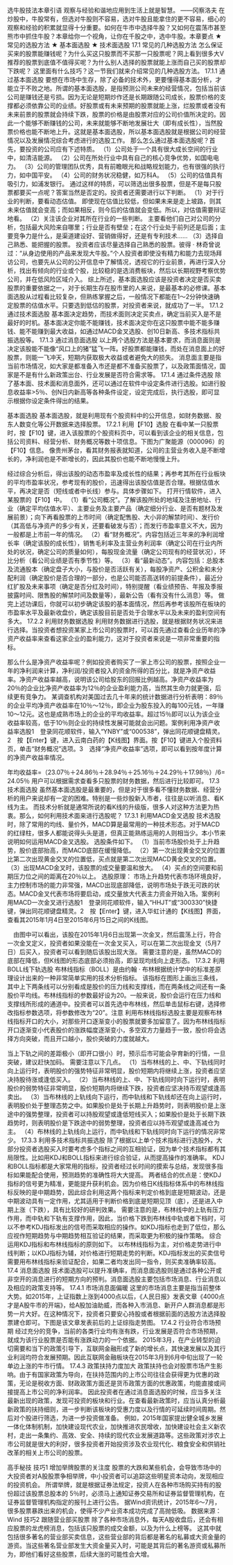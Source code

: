 选牛股技法本章引语
观察与经验和谐地应用到生活上就是智慧。
——冈察洛夫
在炒股中，牛股常有，但选对牛股则不容易，选对牛股且能拿住的更不容易，细心的观察和经验的积累就显得十分重要。如何在牛市中选择牛股？又如何在震荡市甚至熊市中抓住牛股？本章给你一个视角，让你在千股之中，选中牛股。本章要点
★ 常见的选股方法
★ 基本面选股
★ 技术面选股
17.1 常见的几种选股方法
怎么保证买来的股票能赚钱呢？为什么买这只股票而不买那一只股票呢？网上看到很多大V推荐的股票到底值不值得买呢？为什么别人选择的股票就能上涨而自己买的股票却下跌呢？
这里面有什么技巧？这一节我们就来介绍常见的几种选股方法。
17.1.1 通过基本面选股
要想在市场中生存，除了必备的技术外，更要懂得基本面分析，才能立于不败之地。所谓的基本面选股，是指预测公司未来的经营情况，包括当前该公司是赚钱还是亏损。因为无论是短期炒作还是长期跟随公司成长，股票价格的支撑都必须依靠公司的业绩。好股票或有未来预期的股票就能上涨，烂股票或者没有未来前景的股票就会持续下跌，股票的价格是由股票对应的公司价值所决定的。因此一个能够不断赚钱的公司，未来就能够不断地发展壮大（即有成长性），当然股票价格也能不断地上升。这就是基本面选股，所以基本面选股就是根据公司的经营情况以及发展情况综合考虑进行的选股工作。
那么怎么通过基本面选股呢？首先，要投资的公司应有下述特质。
（1）公司处于一个具有很大成长空间的行业中，如清洁能源。
（2）公司在所处行业中具有自己的核心竞争优势，如国电电力。
（3）公司的管理团队优秀，具有前瞻眼光和战略规划能力，也有很强的执行力，如中国平安。
（4）公司的财务状况稳健，如万科A。
（5）公司的估值具有吸引力，如浦发银行。
通过这样的特质，可以筛选出很多股票，但是不是每只股票都要买一点呢？答案当然是否定的。投资者还需要进行以下判断。
（1）对于行业的判断，要看动态估值。
即使现在估值比较低，但如果未来是走上坡路，则其未来估值就会变高；而如果相反，则今后的估值就会变低。所以，对估值需要辩证地看。
（2）关注该企业对其所在行业的一些判断。
主要看他们自己对公司的分析，包括最大风险来自哪里；行业是否有壁垒；在这个行业处于前列还是后面；主要竞争力是什么，是渠道建设好、营销做得好，还是有专利技术……
（3）选择自己熟悉、能把握的股票。
投资者应该尽量选择自己熟悉的股票。彼得 · 林奇曾说过：“从身边使用的产品来发现大牛股。”个人投资者即使没有精力和能力去现场拜访公司，也要先从公司的公开信息中了解情况，透视它的行业前景，再进行深入分析，找出有倾向的行业或个股，比较稳的是选消费板块，然后以长期视野考察优势公司，并在低风险区域介入。
综上所述，基本面选股应该是投资者决定是否买卖股票的重要依据之一，对于长期生存在股市里的人来说，是最基本的必修课。基本面选股从过程看比较复杂，但熟练掌握之后，一般情况下都能在1～2分钟快速确定股票的估值水平。只要选到低估的股票，对投资者来说，就成功了一半。
17.1.2 通过技术面选股
基本面决定趋势，而技术面则决定买卖点，确定当前买入是不是最好的时机。基本面决定你能不能赚钱，技术面决定你在这只股票中能不能多赚钱、能不能赚到最大收益，如通过MACD金叉选股、创10日新高、多技术指标共振选股等。
17.1.3 通过消息面选股
以上两个选股方法是基本要求，而消息面则是决定该股能不能像“风口上的猪”猛飞一阵。好股票都能赚钱，而处在消息面上的好股票，则能一飞冲天，短期内获取极大收益或者避免大的损失。
消息面主要是指当前市场情况，如大家是都准备入市还是都不准备买股票了，以及政策面情况，国家是不是有什么新政策出台、行业发展是否符合需求等。
17.1.4 通过条件选股
除了基本面、技术面和消息面外，还可以通过在软件中设定条件进行选股。如进行股息收益率>5％、创N日内新高等各种条件设定，设定完成后，执行选股，即可显示根据你设定条件得出的结果。

基本面选股
基本面选股，就是利用现有个股资料中的公开信息，如财务数据、股东人数变化等公开数据来选择股票。
17.2.1 利用【F10】选股
在看中某一只股票时，按【F10】键，进入该股票的个股资料页中，可以看到该企业的相关信息，包括公司资料、经营分析、财务概况等数十项信息。下图为广聚能源（000096）的【F10】信息。
像贵州茅台，看其财务报表就知道，公司的主营业务收入是不断增长的，净利润也是不断增长的，因此其股价也能不断地慢慢上升。

经过综合分析后，得出该股的动态市盈率及成长性的结果；再参考其所在行业板块的平均市盈率状况，参考现有的股价，迅速得出该股估值是否合理。根据估值水平，再决定是否（短线或者中长线）参与。具体步骤如下。
打开行情软件，进入某股票的【F10】中。
（1）看“公司概况”。了解该股所处的地域及注册地址、行业（确定平均估值水平）、主要业务及主要产品（确定细分行业、是否有题材及发展前景）；向下再看股票的上市时间（确定配售股、大小非的解禁时间）、发行价（其高低与净资产的多少有关，还要看破发与否）；而发行市盈率意义不大，因为一般都是上市前一年的情况。
（2）看“财务概况”。内容包括近三年来的净利润增长率（确定该股的成长性），销售毛利率及主营业务利润率（确定公司在行业内所处的状况，确定公司的质量如何），每股现金流量（确定公司现有的经营状况），环比分析（看公司业绩是否有季节性）等。
（3）看“最新动态”。内容包括：总股本及流通股本（确定盘子大小，与股价是否活跃有关），每股净资产、公积金和未分配利润（确定股价是否合理的一部分，也是公司能否高送转的前提条件），最近分红扩股及未来事项（确定是否分红及时间），特别提醒（看业绩预告、年报及季报披露时间、限售股的解禁时间及数量等），最新公告（看有没有什么消息）等。
做完上述功课后，你就可以初步确定该股的基本面情况，然后再参考该股所在板块的市盈率水平及最新收盘价，确定该股目前是否处于合理水平以及未来的盈利空间有多大。
17.2.2 利用财务数据选股
利用财务数据进行选股，就是根据财务状况来进行选择。当投资者想投资某家上市公司的股票时，可以首先通过查看企业历年的净资产收益率来查看这家企业的盈利能力，这对于投资者来说是一项非常重要的指标。

那么什么是净资产收益率呢？例如投资者购买了一家上市公司的股票，按照企业一年的净利润来计算，净利润/投资者投入的资金所得的百分比，就是净资产收益率。净资产收益率越高，说明该公司给股东的回报比例越高。净资产收益率为20％的企业比净资产收益率为12％的企业盈利能力高，当然其生命力就更强，后续更有竞争力。
某调查机构对美国过去几十年来的统计数据进行分析表明：89％的企业平均净资产收益率在10％～12％，即企业为股东投入的每100元钱，一年赚10～12元。这也是成熟市场上的企业的平均收益率。超过15％即可以认为该企业收益率较高，低于10％则企业的持续性发展可能就会出问题。案例利用净资产收益率选股1　登录同花顺软件，输入“YNBY”或“000538”，弹出同花顺键盘精灵。2　按【Enter】键，进入云南白药的【K线图】界面。按【F10】键进入个股资料页，单击“财务概况”选项。3　选择“净资产收益率”选项，即可以看到按年度计算的净资产收益率情况。

年均收益率=（23.07％＋24.86％＋28.94％＋25.16％＋24.29％＋17.98％）/6= 24.05％
用户可以根据需求查看多只股票的财务数据，然后进行比较即可。
17.3 技术面选股
虽然基本面选股是最重要的，但是对于很多看不懂财务数据、经营分析的用户来说却有一定的困难。特别是一些炒股新入市者，往往是以听消息、看K线为主。
而技术分析就是通常所说的看K线的升级版，很多人对这种方法更为热衷。那么，如何利用技术面来进行选股呢？
17.3.1 利用MACD金叉选股
技术选股时，除了常用的均线、量价外，MACD算是最常用的一种技术形态。对于MACD的红绿柱，很多人都能说得头头是道，但真正能熟练运用的人则相当少。本小节来说明如何运用MACD金叉选股。
选股条件如下。
（1）当前市场股价处于上升趋势，股价底部抬高，而MACD底部在缓慢降低。
（2）第一次出现黄金交叉的位置比第二次出现黄金交叉的位置低，买点就是第二次出现MACD黄金交叉的位置。
（3）出现MACD金叉时，该股票的成交量要温和放大。
（4）买点的空间要和前期压力位之间的距离在20％以上。
选股原理：
市场上升趋势代表市场环境良好，主力控制市场的能力非常强，MACD出现底部降低，说明市场处于跌无可跌的状态。MACD金叉代表市场将要启动，成交量放大代表主力资金开始入场。案例利用MACD一次金叉进行选股1　登录同花顺软件，输入“HHJT”或“300330”快捷键，弹出同花顺键盘精灵。2　按【Enter】键，进入华虹计通的【K线图】界面，查看其2015年1月4日至2015年6月15日之间的K线图。

　由图中可以看出，该股在2015年1月6日出现第一次金叉，然后震荡上行，符合一次金叉定义，投资者如果没能在一次金叉买入，可以在第二次出现金叉（5月7日）后买入，投资者可以看到随后该股出现大涨。
需要注意的是，虽然MACD的底部在降低，但K线图的形态底部必须抬高，即呈现均线向上走形态。
17.3.2 利用BOLL线下轨选股
布林线指标（BOLL）是由约翰 · 布林根据统计学中的标准差原理设计出来的一种非常简单实用的技术分析指标。
该指标在图形上画出三条线，其中上下两条线可以分别看成是股价的压力线和支撑线，而在两条线之间还有一条股价平均线。布林线指标的参数最好设为20。一般来说，股价会运行在压力线和支撑线所形成的通道中。投资者可以首先选中布林线，然后单击鼠标右键，选择修改指标参数选项，将参数修改为“20”。注意
利用布林线指标选股主要是观察布林线指标开口的大小，对那些开口逐渐变小的股票就要多加留意了。因为布林线指标开口逐渐变小代表股价的涨跌幅度逐渐变小，多空双方力量趋于一致，股价将会选择方向突破，而且开口越小，股价突破的力度就越大。

当上下轨之间的差距极小（即开口很小）时，预示后市可能会孕育新的行情，一旦突破，建议赶快加码。
需要注意以下几点。
（1）当布林线的上、中、下轨线同时向上运行时，表明股价的强势特征非常明显，股价短期内将继续上涨，投资者应坚决持股待涨或逢低买入。
（2）当布林线的上、中、下轨线同时向下运行时，表明股价的弱势特征非常明显，股价短期内将继续下跌，投资者应坚决持币观望或逢高卖出。
（3）当布林线的上轨线向下运行，而中轨线和下轨线却还在向上运行时，表明股价处于整理态势之中。如果股价是处于长期上升趋势时，则表明股价是上涨途中的强势整理，投资者可以持股观望或逢低短线买入；如果股价是处于长期下跌趋势时，则表明股价是下跌途中的弱势整理，投资者应以持币观望或逢高减仓为主。
（4）布林线的上轨线向上运行，而中轨线和下轨线同时向下运行的情况非常少。
17.3.3 利用多技术指标共振选股
除了根据以上单个技术指标进行选股外，大部分投资者选股买入时要考虑多个指标之间的互相验证，因为单个技术指标都有其局限性。比如用KDJ和BOLL指标来进行综合验证，从而提高操作的准确率。
KDJ和BOLL指标都是大家常用的指标，投资者经过长时间的摸索与总结，发现很多指标如果能配合使用，预测趋势的准确性将大大提高。
两者结合的优点是：使KDJ指标的信号更为精准，更能提升获利机会。因为价格日K线指标体系中的布林线指标反映的是中期趋势，因此综合利用这两个指标来判定价格到底是短期波动，还是中期波动具有一定作用，尤其适用于判断价格到底是短期见顶（底），还是进入中期上涨（下跌），具有比较好的研判效果。
需要注意的是，布林线中的上轨有压力作用，而中轨和下轨有支撑作用，因此，当价格下跌到布林线中轨或者下档时，可以不参考KDJ指标发出的信号而采取相应的操作。如KDJ指标也走到了低位，那么应视作短期趋势与中期趋势相互验证的结果，而采取更为积极的操作策略。
综合运用KDJ指标和布林线指标的原则如下。
以布林线指标为主，对价格走势进行中线判断；以KDJ指标为辅，对价格进行短期走势的判断。KDJ指标发出的买卖信号需要用布林线指标来验证配合，如果二者均发出同一指令，则买卖准确率较高。
17.4 消息面选股
技术面选股可以提升准确率，而消息面选股则是通过各种公开或非空开的消息进行的短期方向的预判。消息面选股主要包括市场消息、行业消息以及相应的政策支持等。
17.4.1 市场消息面偏暖
这里的市场消息主要是指当前整体大势。如2015年，上证指数上涨到4000点以后，《人民日报》发表文章《4000点才是A股牛市的开端》，给A股加油助威，而各种入市消息、新开户人群消息都是形势一片大好。在这种情况下，投资者只要安心持股或者根据前面的选股方法选择股票建仓即可。下图是该文章发表前后的上证综指走势图。
17.4.2 行业符合市场预期
经过充分的竞争，当前的各类行业均有涨有跌，行业发展是否符合市场预期，就成为该行业股票是否能有涨跌动力的一个依据。
2015年3月，在产业转型的迫切需要和当下的政策引导下，互联网金融形成了新的增长点，其快速发展以及其行业利润均符合发展预期。因此互联网金融板块在2015年3月到6月中旬出现了一轮单边上涨的牛市行情。
17.4.3 政策扶持力度加大
政策扶持也会对股票市场产生影响。由于有国家政策为导向，在扶持范围内的上市公司往往会获得更为优惠的政策，无论是税收方面、财政政策方面还是货币政策方面的优惠政策，均能直接或间接提高上市公司的净利润率。
因此投资者在通过消息面选股的时候，应当多关注最新出现的政策，发现可投资的板块和行业。在查看最新政策时，应当认真分析最新政策的扶持细则，进一步判断该板块的受惠力度以及行情的可延续时间周期。然后对个股进行筛选，为进一步投资做准备。
例如，2015年国家提出健全城乡发展一体化体制机制，加快建设现代农业，加快推进农民增收，加快建设社会主义新农村，走出一条集约、高效、安全、持续的现代农业发展道路等。这些政策对涉农上市公司就是很大的利好，很多投资者开始投资涉及农业现代化、粮食安全和供销社改革的相关上市公司的股票。

高手秘技
技巧1 增加举牌股票的关注度
股票的大跌和某些机会，会导致市场中的大投资者对A股股票争相举牌，中小投资者可以追踪这些明星资本动向，发现相应的投资机会。
所谓举牌，就是根据证券法规定，投资人在各种市场购买持有的股份超过该股票总股本的 5％时，必须马上通知证券交易所和证券监督管理机构，在证券监督管理机构指定的报刊上进行公告。
据Wind资讯统计，2015年6～7月，很多股票暴跌出来的机会，使得不少产业资本成功完成了高抛低吸。
数据来源：Wind
技巧2 跟随营业部买股票
除了各种市场消息外，每天A股收盘后，还会有相应股票的龙虎榜消息，包括该只股票的成交金额，以及为什么上榜等。
这其中就包括很多著名的营业部买卖信息，这些营业部的背后都是著名的私募或大资金量的游资。当这些著名营业部发生大资金量买入时，可能是其背后的著名游资或私募所为，即他们看好这些股票，后续大涨的可能性会大增。